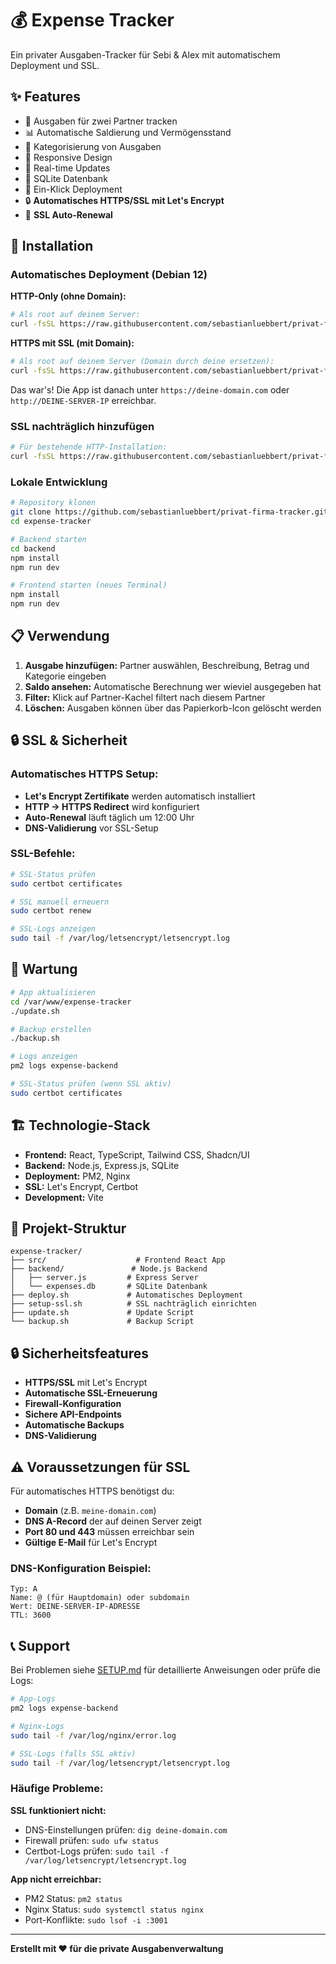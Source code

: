 

# 💰 Expense Tracker

Ein privater Ausgaben-Tracker für Sebi & Alex mit automatischem Deployment und SSL.

## ✨ Features

- 💸 Ausgaben für zwei Partner tracken
- 📊 Automatische Saldierung und Vermögensstand
- 🎯 Kategorisierung von Ausgaben
- 📱 Responsive Design
- 🔄 Real-time Updates
- 💾 SQLite Datenbank
- 🚀 Ein-Klick Deployment
- 🔒 **Automatisches HTTPS/SSL mit Let's Encrypt**
- 🔄 **SSL Auto-Renewal**

## 🚀 Installation

### Automatisches Deployment (Debian 12)

**HTTP-Only (ohne Domain):**
```bash
# Als root auf deinem Server:
curl -fsSL https://raw.githubusercontent.com/sebastianluebbert/privat-firma-tracker/main/deploy.sh | bash
```

**HTTPS mit SSL (mit Domain):**
```bash
# Als root auf deinem Server (Domain durch deine ersetzen):
curl -fsSL https://raw.githubusercontent.com/sebastianluebbert/privat-firma-tracker/main/deploy.sh | bash -s -- --domain=deine-domain.com
```

Das war's! Die App ist danach unter `https://deine-domain.com` oder `http://DEINE-SERVER-IP` erreichbar.

### SSL nachträglich hinzufügen

```bash
# Für bestehende HTTP-Installation:
curl -fsSL https://raw.githubusercontent.com/sebastianluebbert/privat-firma-tracker/main/setup-ssl.sh | bash -s -- --domain=deine-domain.com
```

### Lokale Entwicklung

```bash
# Repository klonen
git clone https://github.com/sebastianluebbert/privat-firma-tracker.git
cd expense-tracker

# Backend starten
cd backend
npm install
npm run dev

# Frontend starten (neues Terminal)
npm install
npm run dev
```

## 📋 Verwendung

1. **Ausgabe hinzufügen:** Partner auswählen, Beschreibung, Betrag und Kategorie eingeben
2. **Saldo ansehen:** Automatische Berechnung wer wieviel ausgegeben hat
3. **Filter:** Klick auf Partner-Kachel filtert nach diesem Partner
4. **Löschen:** Ausgaben können über das Papierkorb-Icon gelöscht werden

## 🔒 SSL & Sicherheit

### Automatisches HTTPS Setup:
- **Let's Encrypt Zertifikate** werden automatisch installiert
- **HTTP → HTTPS Redirect** wird konfiguriert
- **Auto-Renewal** läuft täglich um 12:00 Uhr
- **DNS-Validierung** vor SSL-Setup

### SSL-Befehle:
```bash
# SSL-Status prüfen
sudo certbot certificates

# SSL manuell erneuern
sudo certbot renew

# SSL-Logs anzeigen
sudo tail -f /var/log/letsencrypt/letsencrypt.log
```

## 🔧 Wartung

```bash
# App aktualisieren
cd /var/www/expense-tracker
./update.sh

# Backup erstellen
./backup.sh

# Logs anzeigen
pm2 logs expense-backend

# SSL-Status prüfen (wenn SSL aktiv)
sudo certbot certificates
```

## 🏗️ Technologie-Stack

- **Frontend:** React, TypeScript, Tailwind CSS, Shadcn/UI
- **Backend:** Node.js, Express.js, SQLite
- **Deployment:** PM2, Nginx
- **SSL:** Let's Encrypt, Certbot
- **Development:** Vite

## 📁 Projekt-Struktur

```
expense-tracker/
├── src/                    # Frontend React App
├── backend/               # Node.js Backend
│   ├── server.js         # Express Server
│   └── expenses.db       # SQLite Datenbank
├── deploy.sh             # Automatisches Deployment
├── setup-ssl.sh          # SSL nachträglich einrichten
├── update.sh             # Update Script
└── backup.sh             # Backup Script
```

## 🔒 Sicherheitsfeatures

- **HTTPS/SSL** mit Let's Encrypt
- **Automatische SSL-Erneuerung**
- **Firewall-Konfiguration**
- **Sichere API-Endpoints**
- **Automatische Backups**
- **DNS-Validierung**

## ⚠️ Voraussetzungen für SSL

Für automatisches HTTPS benötigst du:
- **Domain** (z.B. `meine-domain.com`)
- **DNS A-Record** der auf deinen Server zeigt
- **Port 80 und 443** müssen erreichbar sein
- **Gültige E-Mail** für Let's Encrypt

### DNS-Konfiguration Beispiel:
```
Typ: A
Name: @ (für Hauptdomain) oder subdomain
Wert: DEINE-SERVER-IP-ADRESSE
TTL: 3600
```

## 📞 Support

Bei Problemen siehe [SETUP.md](SETUP.md) für detaillierte Anweisungen oder prüfe die Logs:

```bash
# App-Logs
pm2 logs expense-backend

# Nginx-Logs
sudo tail -f /var/log/nginx/error.log

# SSL-Logs (falls SSL aktiv)
sudo tail -f /var/log/letsencrypt/letsencrypt.log
```

### Häufige Probleme:

**SSL funktioniert nicht:**
- DNS-Einstellungen prüfen: `dig deine-domain.com`
- Firewall prüfen: `sudo ufw status`
- Certbot-Logs prüfen: `sudo tail -f /var/log/letsencrypt/letsencrypt.log`

**App nicht erreichbar:**
- PM2 Status: `pm2 status`
- Nginx Status: `sudo systemctl status nginx`
- Port-Konflikte: `sudo lsof -i :3001`

---

**Erstellt mit ❤️ für die private Ausgabenverwaltung**

